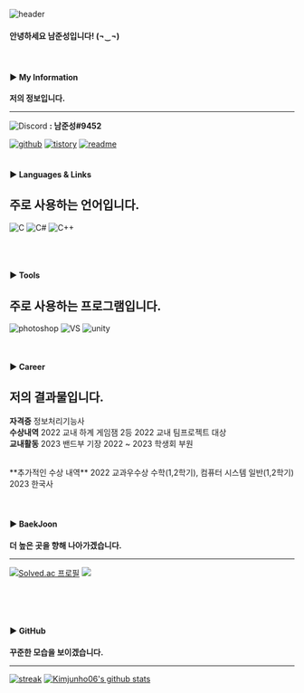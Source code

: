 ![header](https://capsule-render.vercel.app/api?type=waving&color=auto&height=200&section=header&text=Hello!&fontSize=70&fontAlignY=40)
<h4 align="left"> 안녕하세요 남준성입니다! (¬‿¬) </h4> 

<br>
<h4 align="left">▶ My Information </h4> 

**저의 정보입니다.**

-----

<img alt="Discord" src="https://img.shields.io/badge/Discord-%235865F2.svg?style=for-the-badge&amp;logo=discord&amp;logoColor=white"> **: 남준성#9452**

[![github](https://img.shields.io/badge/Github-181717?style=flat-square&logo=github&logoColor=white)](https://github.com/danielnam0801)
[![tistory](https://img.shields.io/badge/Blog-000000?style=flat-square&logo=tistory&logoColor=white)](https://junseong0-0.tistory.com/)
[![readme](https://img.shields.io/badge/Resume-181717?style=flat-square&logo=readme&logoColor=white)](https://junseong0-0.tistory.com/)
<br>
<br>
<h4 align="left">▶ Languages & Links </h4> 

**주로 사용하는 언어입니다.**
-----
<img alt="C" src="https://img.shields.io/badge/c-%2300599C.svg?style=for-the-badge&amp;logo=c&amp;logoColor=white"> <img alt="C#" src="https://img.shields.io/badge/c%23-%23239120.svg?style=for-the-badge&amp;logo=c-sharp&amp;logoColor=white"> <img alt="C++" src="https://img.shields.io/badge/c++-%2300599C.svg?style=for-the-badge&amp;logo=c%2B%2B&amp;logoColor=white">

<br>
<br>

<h4 align="left">▶ Tools </h4> 

**주로 사용하는 프로그램입니다.**
-----

<img alt="photoshop" src="https://img.shields.io/badge/photoshop-31A8FF.svg?style=for-the-badge&amp;logo=AdobePhotoshop&amp;logoColor=white"> <img alt="VS" src="https://img.shields.io/badge/vs-5C2D91.svg?style=for-the-badge&amp;logo=VisualStudio&amp;logoColor=white"> ![unity](https://img.shields.io/badge/Unity-36566F?style=flat-square&logo=unity&logoColor=white)

<br>

<h4 align="left">▶ Career </h4> 

**저의 결과물입니다.**
-----
**자격증**
정보처리기능사
<br>
**수상내역**
2022 교내 하계 게임잼 2등
2022 교내 팀프로젝트 대상
<br>
**교내활동**
2023 밴드부 기장
2022 ~ 2023 학생회 부원

<br>
**추가적인 수상 내역**
2022 교과우수상
수학(1,2학기), 컴퓨터 시스템 일반(1,2학기)
2023
한국사

<br>
<br>
<br>

<h4 align="left">▶ BaekJoon</h4> 

**더 높은 곳을 향해 나아가겠습니다.**

-----

[![Solved.ac
프로필](http://mazassumnida.wtf/api/v2/generate_badge?boj=danielnam0801)](https://solved.ac/danielnam0801)
<img src="http://mazandi.herokuapp.com/api?handle=danielnam0801&theme=warm"/>

<br>
<br>
<br>

<h4 align="left">▶ GitHub </h4> 

**꾸준한 모습을 보이겠습니다.**

-----

[![streak](https://github-readme-streak-stats.herokuapp.com/?user=danielnam0801&theme=calm)](https://github.com/danielnam0801)
[![Kimjunho06's github stats](https://github-readme-stats.vercel.app/api?username=danielnam0801&show_icons=true&theme=dracula)](https://github.com/danielnam0801)
